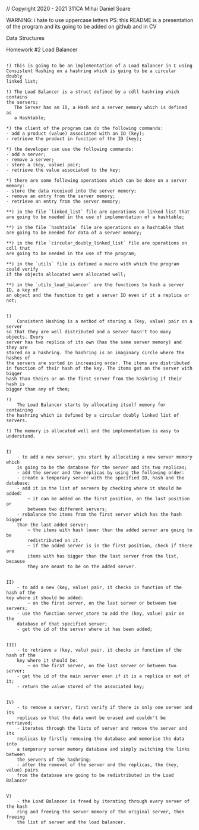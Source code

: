 // Copyright 2020 - 2021 311CA Mihai Daniel Soare

WARNING: i hate to use uppercase letters
PS: this README is a presentation of the program and its going to be added
on github and in CV

Data Structures

Homework #2 Load Balancer

~~~~~~~~~~~~~~~~~~~~~~~~~~~~~~~~~~~~~~~~~~~~~~~~~~~~~~~~~~~~~~~~~~~~~~~~~~~~~~~

!) this is going to be an implementation of a Load Balancer in C using
Consistent Hashing on a hashring which is going to be a circular doubly
linked list;

!) The Load Balancer is a struct defined by a cdll hashring which contains
the servers;
   The Server has an ID, a Hash and a server_memory which is defined as
   a Hashtable;

*) the client of the program can do the following commands:
- add a product (value) associated with an ID (key);
- retrieve the product in function of the ID (key);

*) the developer can use the following commands:
- add a server;
- remove a server;
- store a (key, value) pair;
- retrieve the value associated to the key;

*) there are some following operations which can be done on a server memory:
- store the data received into the server memory;
- remove an entry from the server memory;
- retrieve an entry from the server memory;
 
**) in the file `linked_list` file are operations on linked list that
are going to be needed in the use of implementation of a hashtable;

**) in the file `hashtable` file are operations on a hashtable that
are going to be needed for data of a server memory;

**) in the file `circular_doubly_linked_list` file are operations on cdll that
are going to be needed in the use of the program;

**) in the `utils` file is defined a macro with which the program could verify
if the objects allocated were allocated well;

**) in the `utils_load_balancer` are the functions to hash a server ID, a key of
an object and the function to get a server ID even if it a replica or not;

~~~~~~~~~~~~~~~~~~~~~~~~~~~~~~~~~~~~~~~~~~~~~~~~~~~~~~~~~~~~~~~~~~~~~~~~~~~~~~~

~~~~~~~~~~~~~~~~~~~~~~~~~~~~~~~~~~~~~~~~~~~~~~~~~~~~~~~~~~~~~~~~~~~~~~~~~~~~~~~

!)
	Consistent Hashing is a method of storing a (key, value) pair on a server
so that they are well distributed and a server hasn't too many objects. Every
server has two replica of its own (has the same server memory) and they are
stored on a hashring. The hashring is an imaginary circle where the hashes of
the servers are sorted in increasing order. The items are distributed 
in function of their hash of the key. The items get on the server with bigger
hash than theirs or on the first server from the hashring if their hash is 
bigger than any of them;

!) 
	The Load Balancer starts by allocating itself memory for containing
the hashring which is defined by a circular doubly linked list of servers.

!) The memory is allocated well and the implementation is easy to understand.

~~~~~~~~~~~~~~~~~~~~~~~~~~~~~~~~~~~~~~~~~~~~~~~~~~~~~~~~~~~~~~~~~~~~~~~~~~~~~~~

~~~~~~~~~~~~~~~~~~~~~~~~~~~~~~~~~~~~~~~~~~~~~~~~~~~~~~~~~~~~~~~~~~~~~~~~~~~~~~~

I)
	- to add a new server, you start by allocating a new server memory which
	is going to be the database for the server and its two replicas;
	- add the server and the replicas by using the following order:
	- create a temporary server with the specified ID, hash and the database;
	- add it in the list of servers by checking where it should be added:
		~ it can be added on the first position, on the last position or
		between two different servers;
	- rebalance the items from the first server which has the hash bigger
	than the last added server;
		~ the items with hash lower than the added server are going to be
		redistributed on it.
		~ if the added server is in the first position, check if there are
		items with has bigger than the last server from the list, because
		they are meant to be on the added server.

~~~~~~~~~~~~~~~~~~~~~~~~~~~~~~~~~~~~~~~~~~~~~~~~~~~~~~~~~~~~~~~~~~~~~~~~~~~~~~~

~~~~~~~~~~~~~~~~~~~~~~~~~~~~~~~~~~~~~~~~~~~~~~~~~~~~~~~~~~~~~~~~~~~~~~~~~~~~~~~

II)
	- to add a new (key, value) pair, it checks in function of the hash of the
key where it should be added:
		~ on the first server, on the last server or between two servers;
	- use the function server_store to add the (key, value) pair on the
	database of that specified server;
	- get the id of the server where it has been added;

~~~~~~~~~~~~~~~~~~~~~~~~~~~~~~~~~~~~~~~~~~~~~~~~~~~~~~~~~~~~~~~~~~~~~~~~~~~~~~~

~~~~~~~~~~~~~~~~~~~~~~~~~~~~~~~~~~~~~~~~~~~~~~~~~~~~~~~~~~~~~~~~~~~~~~~~~~~~~~~

III)
	- to retrieve a (key, valu) pair, it checks in function of the hash of the
	key where it should be:
		~ on the first server, on the last server or between two server;
	- get the id of the main server even if it is a replica or not of it;
	- return the value stored of the associated key;

~~~~~~~~~~~~~~~~~~~~~~~~~~~~~~~~~~~~~~~~~~~~~~~~~~~~~~~~~~~~~~~~~~~~~~~~~~~~~~~

~~~~~~~~~~~~~~~~~~~~~~~~~~~~~~~~~~~~~~~~~~~~~~~~~~~~~~~~~~~~~~~~~~~~~~~~~~~~~~~

IV)
	- to remove a server, first verify if there is only one server and its
	replicas so that the data wont be erased and couldn't be retrieved;
	- iterates through the lists of server and remove the server and its
	replicas by firstly removing the database and memorise the data into
	a temporary server memory database and simply switching the links between
	the servers of the hashring;
	- after the removal of the server and the replicas, the (key, value) pairs
	from the database are going to be redistributed in the Load Balancer

~~~~~~~~~~~~~~~~~~~~~~~~~~~~~~~~~~~~~~~~~~~~~~~~~~~~~~~~~~~~~~~~~~~~~~~~~~~~~~~

~~~~~~~~~~~~~~~~~~~~~~~~~~~~~~~~~~~~~~~~~~~~~~~~~~~~~~~~~~~~~~~~~~~~~~~~~~~~~~~

V)
	- the Load Balancer is freed by iterating through every server of the hash
	ring and freeing the server memory of the original server, then freeing
	the list of server and the load balancer.

~~~~~~~~~~~~~~~~~~~~~~~~~~~~~~~~~~~~~~~~~~~~~~~~~~~~~~~~~~~~~~~~~~~~~~~~~~~~~~~
